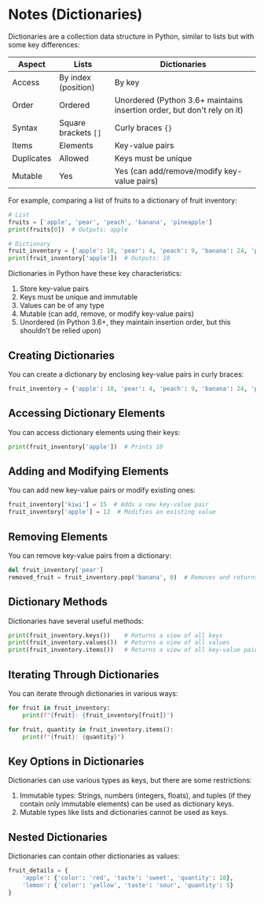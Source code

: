 # Notes (Dictionaries)

Dictionaries are a collection data structure in Python, similar to lists but with some key differences:

| Aspect | Lists | Dictionaries |
|--------|-------|--------------|
| Access | By index (position) | By key |
| Order | Ordered | Unordered (Python 3.6+ maintains insertion order, but don't rely on it) |
| Syntax | Square brackets `[]` | Curly braces `{}` |
| Items | Elements | Key-value pairs |
| Duplicates | Allowed | Keys must be unique |
| Mutable | Yes | Yes (can add/remove/modify key-value pairs) |

For example, comparing a list of fruits to a dictionary of fruit inventory:

```python
# List
fruits = ['apple', 'pear', 'peach', 'banana', 'pineapple']
print(fruits[0])  # Outputs: apple

# Dictionary
fruit_inventory = {'apple': 10, 'pear': 4, 'peach': 9, 'banana': 24, 'pineapple': 3}
print(fruit_inventory['apple'])  # Outputs: 10
```

Dictionaries in Python have these key characteristics:
1. Store key-value pairs
2. Keys must be unique and immutable
3. Values can be of any type
4. Mutable (can add, remove, or modify key-value pairs)
5. Unordered (in Python 3.6+, they maintain insertion order, but this shouldn't be relied upon)

## Creating Dictionaries

You can create a dictionary by enclosing key-value pairs in curly braces:

```python
fruit_inventory = {'apple': 10, 'pear': 4, 'peach': 9, 'banana': 24, 'pineapple': 3}
```

## Accessing Dictionary Elements

You can access dictionary elements using their keys:

```python
print(fruit_inventory['apple'])  # Prints 10
```

## Adding and Modifying Elements

You can add new key-value pairs or modify existing ones:

```python
fruit_inventory['kiwi'] = 15  # Adds a new key-value pair
fruit_inventory['apple'] = 12  # Modifies an existing value
```

## Removing Elements

You can remove key-value pairs from a dictionary:

```python
del fruit_inventory['pear']
removed_fruit = fruit_inventory.pop('banana', 0)  # Removes and returns the value, or 0 if key doesn't exist
```

## Dictionary Methods

Dictionaries have several useful methods:

```python
print(fruit_inventory.keys())    # Returns a view of all keys
print(fruit_inventory.values())  # Returns a view of all values
print(fruit_inventory.items())   # Returns a view of all key-value pairs as tuples
```

## Iterating Through Dictionaries

You can iterate through dictionaries in various ways:

```python
for fruit in fruit_inventory:
    print(f"{fruit}: {fruit_inventory[fruit]}")

for fruit, quantity in fruit_inventory.items():
    print(f"{fruit}: {quantity}")
```

## Key Options in Dictionaries

Dictionaries can use various types as keys, but there are some restrictions:

1. Immutable types: Strings, numbers (integers, floats), and tuples (if they contain only immutable elements) can be used as dictionary keys.
2. Mutable types like lists and dictionaries cannot be used as keys.

## Nested Dictionaries

Dictionaries can contain other dictionaries as values:

```python
fruit_details = {
    'apple': {'color': 'red', 'taste': 'sweet', 'quantity': 10},
    'lemon': {'color': 'yellow', 'taste': 'sour', 'quantity': 5}
}
```

